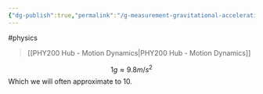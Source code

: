 ```yaml
---
{"dg-publish":true,"permalink":"/g-measurement-gravitational-acceleration/","dgHomeLink":true,"dgPassFrontmatter":false,"dgShowLocalGraph":true}
---
```


#physics 
> [[PHY200 Hub - Motion Dynamics|PHY200 Hub - Motion Dynamics]]

$$
1 g \approx 9.8 m/s^{2}
$$
Which we will often approximate to $10$.